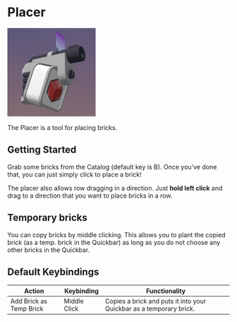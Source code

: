 # Placer

![Placer](../images/tools/placer.png)

The Placer is a tool for placing bricks.

## Getting Started

Grab some bricks from the Catalog (default key is B). Once you've done that, you can just simply click to place a brick!

The placer also allows row dragging in a direction. Just **hold left click** and drag to a direction that you want to place bricks in a row.

## Temporary bricks

You can copy bricks by middle clicking. This allows you to plant the copied brick (as a temp. brick in the Quickbar) as long as you do not choose any other bricks in the Quickbar.

## Default Keybindings

|Action|Keybinding|Functionality|
|---|---|---|
|Add Brick as Temp Brick|Middle Click|Copies a brick and puts it into your Quickbar as a temporary brick.|
